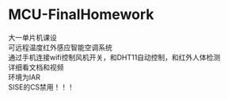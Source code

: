# MCU-FinalHomework
大一单片机课设  
可远程温度红外感应智能空调系统  
通过手机连接wifi控制风机开关，和DHT11自动控制，和红外人体检测  
详细看文档和视频  
环境为IAR  
SISE的CS禁用！！！
